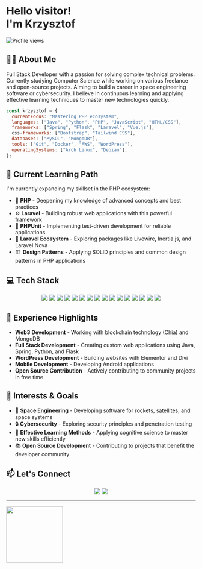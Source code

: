 
  
# **Hello visitor!** </br> I'm Krzysztof 
<img src="https://komarev.com/ghpvc/?username=Cysiuu&color=blue&style=flat-square" alt="Profile views" />

## 👨‍💻 About Me

Full Stack Developer with a passion for solving complex technical problems. Currently studying Computer Science while working on various freelance and open-source projects. Aiming to build a career in space engineering software or cybersecurity. I believe in continuous learning and applying effective learning techniques to master new technologies quickly.

```javascript
const krzysztof = {
  currentFocus: "Mastering PHP ecosystem",
  languages: ["Java", "Python", "PHP", "JavaScript", "HTML/CSS"],
  frameworks: ["Spring", "Flask", "Laravel", "Vue.js"],
  css-frameworks: ["Bootstrap", "Tailwind CSS"],
  databases: ["MySQL", "MongoDB"],
  tools: ["Git", "Docker", "AWS", "WordPress"],
  operatingSystems: ["Arch Linux", "Debian"],
};
```

## 🚀 Current Learning Path

I'm currently expanding my skillset in the PHP ecosystem:

- 🔄 **PHP** - Deepening my knowledge of advanced concepts and best practices
- ⚙️ **Laravel** - Building robust web applications with this powerful framework
- 🧪 **PHPUnit** - Implementing test-driven development for reliable applications
- 🔌 **Laravel Ecosystem** - Exploring packages like Livewire, Inertia.js, and Laravel Nova
- 🏗️ **Design Patterns** - Applying SOLID principles and common design patterns in PHP applications

## 💻 Tech Stack

<div align="center">
  <img src="https://img.shields.io/badge/-Java-007396?style=for-the-badge&logo=java&logoColor=white" />
  <img src="https://img.shields.io/badge/-Spring-6DB33F?style=for-the-badge&logo=spring&logoColor=white" />
  <img src="https://img.shields.io/badge/-Python-3776AB?style=for-the-badge&logo=python&logoColor=white" />
  <img src="https://img.shields.io/badge/-Flask-000000?style=for-the-badge&logo=flask&logoColor=white" />
  <img src="https://img.shields.io/badge/-PHP-777BB4?style=for-the-badge&logo=php&logoColor=white" />
  <img src="https://img.shields.io/badge/-Laravel-FF2D20?style=for-the-badge&logo=laravel&logoColor=white" />
  <img src="https://img.shields.io/badge/-JavaScript-F7DF1E?style=for-the-badge&logo=javascript&logoColor=black" />
  <img src="https://img.shields.io/badge/-Vue.js-4FC08D?style=for-the-badge&logo=vue.js&logoColor=white" />
  <img src="https://img.shields.io/badge/-HTML5-E34F26?style=for-the-badge&logo=html5&logoColor=white" />
  <img src="https://img.shields.io/badge/-CSS3-1572B6?style=for-the-badge&logo=css3&logoColor=white" />
  <img src="https://img.shields.io/badge/-Bootstrap-7952B3?style=for-the-badge&logo=bootstrap&logoColor=white" />
  <img src="https://img.shields.io/badge/-MySQL-4479A1?style=for-the-badge&logo=mysql&logoColor=white" />
  <img src="https://img.shields.io/badge/-MongoDB-47A248?style=for-the-badge&logo=mongodb&logoColor=white" />
  <img src="https://img.shields.io/badge/-WordPress-21759B?style=for-the-badge&logo=wordpress&logoColor=white" />
  <img src="https://img.shields.io/badge/-Linux-FCC624?style=for-the-badge&logo=linux&logoColor=black" />
  <img src="https://img.shields.io/badge/-AWS-232F3E?style=for-the-badge&logo=amazon-aws&logoColor=white" />
</div>

## 🔭 Experience Highlights

- **Web3 Development** - Working with blockchain technology (Chia) and MongoDB
- **Full Stack Development** - Creating custom web applications using Java, Spring, Python, and Flask
- **WordPress Development** - Building websites with Elementor and Divi
- **Mobile Development** - Developing Android applications
- **Open Source Contribution** - Actively contributing to community projects in free time

## 🌱 Interests & Goals

- 🚀 **Space Engineering** - Developing software for rockets, satellites, and space systems
- 🔒 **Cybersecurity** - Exploring security principles and penetration testing
- 🧠 **Effective Learning Methods** - Applying cognitive science to master new skills efficiently
- 📚 **Open Source Development** - Contributing to projects that benefit the developer community 

## 📫 Let's Connect

<div align="center">
  <a href="https://www.linkedin.com/in/krzysztof-kozyra/"><img src="https://img.shields.io/badge/-LinkedIn-0A66C2?style=for-the-badge&logo=linkedin&logoColor=white" /></a>
  <a href="mailto:krzysztof.kozyra021@gmail.com"><img src="https://img.shields.io/badge/-Email-D14836?style=for-the-badge&logo=gmail&logoColor=white" /></a>
</div>

---
<img src="https://github-readme-stats.vercel.app/api?username=Cysiuu&theme=dark&show_icons=true&hide_border=true&count_private=true" height="150">

